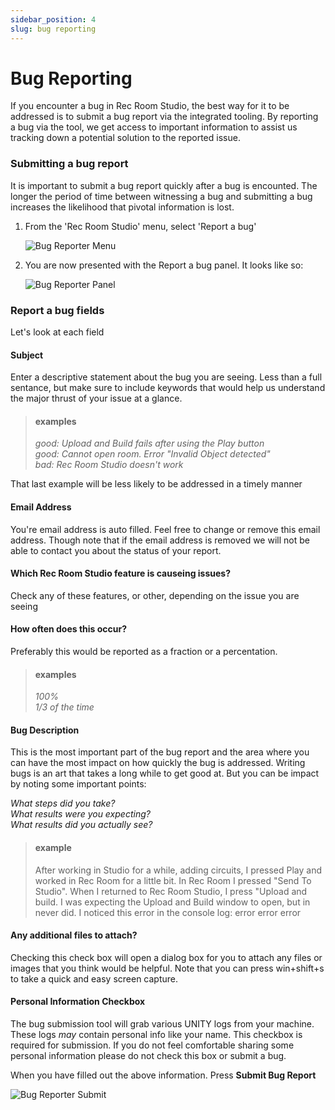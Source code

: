 ```yaml
---
sidebar_position: 4
slug: bug reporting
---
```

# Bug Reporting

If you encounter a bug in Rec Room Studio, the best way for it to be addressed is to submit a bug report via the integrated tooling. By reporting a bug via the tool, we get access to important information to assist us tracking down a potential solution to the reported issue. 


### Submitting a bug report

It is important to submit a bug report quickly after a bug is encounted. The longer the period of time between witnessing a bug and submitting a bug increases the likelihood that pivotal information is lost. 

1. From the 'Rec Room Studio' menu, select 'Report a bug'

	![Bug Reporter Menu](/img/BugReporter-menu.png)

2. You are now presented with the Report a bug panel. It looks like so:

	![Bug Reporter Panel](/img/BugReporter-panel.png) 


### Report a bug fields

Let's look at each field

#### Subject  
Enter a descriptive statement about the bug you are seeing. Less than a full sentance, but make sure to include keywords that would help us understand the major thrust of your issue at a glance. 
> #### examples 
>*good: Upload and Build fails after using the Play button*  
>*good: Cannot open room. Error "Invalid Object detected"*  
>*bad: Rec Room Studio doesn't work*  

That last example will be less likely to be addressed in a timely manner

#### Email Address
You're email address is auto filled. Feel free to change or remove this email address. Though note that if the email address is removed we will not be able to contact you about the status of your report. 

#### Which Rec Room Studio feature is causeing issues?
Check any of these features, or other, depending on the issue you are seeing

#### How often does this occur?
Preferably this would be reported as a fraction or a percentation. 
> #### examples 
>*100%*  
>*1/3 of the time*

#### Bug Description
This is the most important part of the bug report and the area where you can have the most impact on how quickly the bug is addressed. Writing bugs is an art that takes a long while to get good at. But you can be impact by noting some important points:
    
*What steps did you take?*  
*What results were you expecting?*  
*What results did you actually see?*  

> #### example 
> After working in Studio for a while, adding circuits, I pressed Play and worked in Rec Room for a little bit. In Rec Room I pressed "Send To Studio". When I returned to Rec Room Studio, I press "Upload and build. I was expecting the Upload and Build window to open, but in never did. I noticed this error in the console log: error error error  

#### Any additional files to attach?
Checking this check box will open a dialog box for you to attach any files or images that you think would be helpful. Note that you can press win+shift+s to take a quick and easy screen capture.  

#### Personal Information Checkbox
The bug submission tool will grab various UNITY logs from your machine. These logs *may* contain personal info like your name. This checkbox is required for submission. If you do not feel comfortable sharing some personal information please do not check this box or submit a bug. 

When you have filled out the above information. Press **Submit Bug Report**  

![Bug Reporter Submit](/img/BugReporter-submit.png) 
